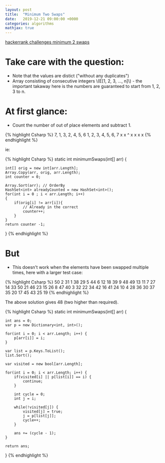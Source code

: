```yaml
---
layout: post
title:  "Minimum Two Swaps"
date:   2019-12-21 09:00:00 +0000
categories: algorithms
mathjax: true
---
```


[hackerrank challenges minimum 2 swaps](https://www.hackerrank.com/challenges/minimum-swaps-2)

# Take care with the question:
- Note that the values are distict ("without any duplicates")
- Array consisting of consecutive integers \\(E[1, 2, 3, ..., n]\\) - the important takaway here is the numbers are guaranteed to start from 1, 2, 3 to n.


# At first glance:
- Count the number of out of place elements and subtract 1.

{% highlight Csharp %}
7, 1, 3, 2, 4, 5, 6
1, 2, 3, 4, 5, 6, 7
x  x  ^  x  x  x  x
{% endhighlight %}

ie:

{% highlight Csharp %}
static int minimumSwaps(int[] arr) {

	int[] orig = new int[arr.Length];
	Array.Copy(arr, orig, arr.Length);
	int counter = 0;

	Array.Sort(arr); // OrderBy
	HashSet<int> alreadyCounted = new HashSet<int>();
	for(int i = 0 ; i < arr.Length; i++)
	{
		if(orig[i] != arr[i]){
			// Already in the correct
			counter++;
		}
	}
	return counter -1;
}
{% endhighlight %}

# But
- This doesn't work when the elements have been swapped multiple times, here with a larger test case:

{% highlight Csharp %}
50
2 31 1 38 29 5 44 6 12 18 39 9 48 49 13 11 7 27 14 33 50 21 46 23 15 26 8 47 40 3 32 22 34 42 16 41 24 10 4 28 36 30 37 35 20 17 45 43 25 19
{% endhighlight %}

The above solution gives 48 (two higher than required).

{% highlight Csharp %}
 static int minimumSwaps(int[] arr) {

	int ans = 0;
	var p = new Dictionary<int, int>();

	for(int i = 0; i < arr.Length; i++) {
		p[arr[i]] = i;
	}

	var list = p.Keys.ToList();
	list.Sort();

	var visited = new bool[arr.Length];

	for(int i = 0; i < arr.Length; i++) {
		if(visited[i] || p[list[i]] == i) {
			continue;
		}

		int cycle = 0;
		int j = i;

		while(!visited[j]) {
			visited[j] = true;
			j = p[list[j]];
			cycle++;
		}

		ans += (cycle - 1);
	}

	return ans;
}
{% endhighlight %}
